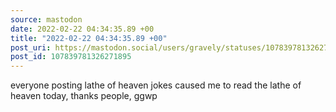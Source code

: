 ```yaml
---
source: mastodon
date: 2022-02-22 04:34:35.89 +00
title: "2022-02-22 04:34:35.89 +00"
post_uri: https://mastodon.social/users/gravely/statuses/107839781326271895
post_id: 107839781326271895
---
```

everyone posting lathe of heaven jokes caused me to read the lathe of heaven today, thanks people, ggwp


